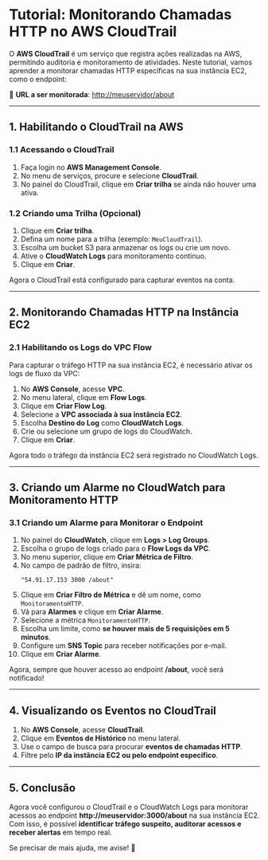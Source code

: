 # **Tutorial: Monitorando Chamadas HTTP no AWS CloudTrail**

O **AWS CloudTrail** é um serviço que registra ações realizadas na AWS, permitindo auditoria e monitoramento de atividades. Neste tutorial, vamos aprender a monitorar chamadas HTTP específicas na sua instância EC2, como o endpoint:

🔗 **URL a ser monitorada**: [http://meuservidor/about](http://meuservidor:3000/about)

---

## **1. Habilitando o CloudTrail na AWS**
### **1.1 Acessando o CloudTrail**
1. Faça login no **AWS Management Console**.
2. No menu de serviços, procure e selecione **CloudTrail**.
3. No painel do CloudTrail, clique em **Criar trilha** se ainda não houver uma ativa.

### **1.2 Criando uma Trilha (Opcional)**
1. Clique em **Criar trilha**.
2. Defina um nome para a trilha (exemplo: `MeuCloudTrail`).
3. Escolha um bucket S3 para armazenar os logs ou crie um novo.
4. Ative o **CloudWatch Logs** para monitoramento contínuo.
5. Clique em **Criar**.

Agora o CloudTrail está configurado para capturar eventos na conta.

---

## **2. Monitorando Chamadas HTTP na Instância EC2**
### **2.1 Habilitando os Logs do VPC Flow**
Para capturar o tráfego HTTP na sua instância EC2, é necessário ativar os logs de fluxo da VPC:

1. No **AWS Console**, acesse **VPC**.
2. No menu lateral, clique em **Flow Logs**.
3. Clique em **Criar Flow Log**.
4. Selecione a **VPC associada à sua instância EC2**.
5. Escolha **Destino do Log** como **CloudWatch Logs**.
6. Crie ou selecione um grupo de logs do CloudWatch.
7. Clique em **Criar**.

Agora todo o tráfego da instância EC2 será registrado no CloudWatch Logs.

---

## **3. Criando um Alarme no CloudWatch para Monitoramento HTTP**
### **3.1 Criando um Alarme para Monitorar o Endpoint**
1. No painel do **CloudWatch**, clique em **Logs > Log Groups**.
2. Escolha o grupo de logs criado para o **Flow Logs da VPC**.
3. No menu superior, clique em **Criar Métrica de Filtro**.
4. No campo de padrão de filtro, insira:
   ```
   "54.91.17.153 3000 /about"
   ```
5. Clique em **Criar Filtro de Métrica** e dê um nome, como `MonitoramentoHTTP`.
6. Vá para **Alarmes** e clique em **Criar Alarme**.
7. Selecione a métrica `MonitoramentoHTTP`.
8. Escolha um limite, como **se houver mais de 5 requisições em 5 minutos**.
9. Configure um **SNS Topic** para receber notificações por e-mail.
10. Clique em **Criar Alarme**.

Agora, sempre que houver acesso ao endpoint **/about**, você será notificado!

---

## **4. Visualizando os Eventos no CloudTrail**
1. No **AWS Console**, acesse **CloudTrail**.
2. Clique em **Eventos de Histórico** no menu lateral.
3. Use o campo de busca para procurar **eventos de chamadas HTTP**.
4. Filtre pelo **IP da instância EC2 ou pelo endpoint específico**.

---

## **5. Conclusão**
Agora você configurou o CloudTrail e o CloudWatch Logs para monitorar acessos ao endpoint **http://meuservidor:3000/about** na sua instância EC2. Com isso, é possível **identificar tráfego suspeito, auditorar acessos e receber alertas** em tempo real.

Se precisar de mais ajuda, me avise! 🚀

